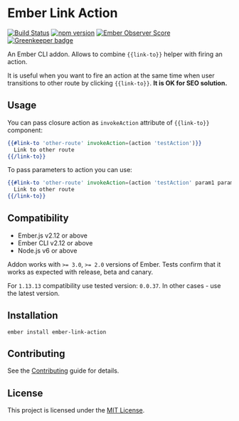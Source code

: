 Ember Link Action
==============================================================================
[![Build Status](https://travis-ci.org/Kuzirashi/ember-link-action.svg?branch=master)](https://travis-ci.org/Kuzirashi/ember-link-action) [![npm version](https://badge.fury.io/js/ember-link-action.svg)](https://badge.fury.io/js/ember-link-action) [![Ember Observer Score](http://emberobserver.com/badges/ember-link-action.svg)](http://emberobserver.com/addons/ember-link-action) [![Greenkeeper badge](https://badges.greenkeeper.io/Kuzirashi/ember-link-action.svg)](https://greenkeeper.io/)

An Ember CLI addon. Allows to combine `{{link-to}}` helper with firing an action.

It is useful when you want to fire an action at the same time when user transitions to other route by clicking `{{link-to}}`. **It is OK for SEO solution.**

Usage
------------------------------------------------------------------------------

You can pass closure action as `invokeAction` attribute of `{{link-to}}` component:

``` hbs
{{#link-to 'other-route' invokeAction=(action 'testAction')}}
  Link to other route
{{/link-to}}
```

To pass parameters to action you can use:

``` hbs
{{#link-to 'other-route' invokeAction=(action 'testAction' param1 param2)}}
  Link to other route
{{/link-to}}
```

Compatibility
------------------------------------------------------------------------------


* Ember.js v2.12 or above
* Ember CLI v2.12 or above
* Node.js v6 or above


Addon works with `>= 3.0`, `>= 2.0` versions of Ember. Tests confirm that it works as expected with release, beta and canary.

For `1.13.13` compatibility use tested version: `0.0.37`. In other cases - use the latest version.

Installation
------------------------------------------------------------------------------

```
ember install ember-link-action
```


Contributing
------------------------------------------------------------------------------

See the [Contributing](CONTRIBUTING.md) guide for details.


License
------------------------------------------------------------------------------

This project is licensed under the [MIT License](LICENSE.md).
